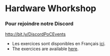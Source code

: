 # Hardware Whorkshop

### Pour rejoindre notre Discord
http://bit.ly/DiscordPoCEvents


- Les exercices sont disponibles en Français [ici](./WorkshopHARDWARE.md).
- The exercices are available [here](WorkshopHARDWARE_EN.md).